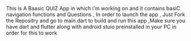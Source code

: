 This is A Baasic QUIZ App in which i'm working on and it contains basiC navigation functions and Questions , In order to launch the app , Just Fork the Repositry and go to main.dart to build and run this app ,Make sure you have dart and flutter along with android stuio preinstalled in your PC  in order for this to work 
